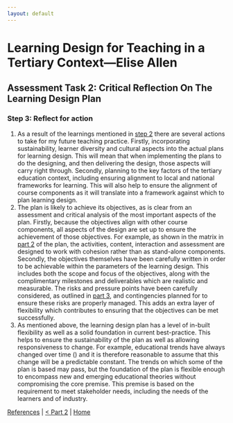 ```yaml
---
layout: default
---
```

# Learning Design for Teaching in a Tertiary Context—Elise Allen
## Assessment Task 2: Critical Reflection On The Learning Design Plan

### Step 3: Reflect for action
1. As a result of the learnings mentioned in [step 2](critical-reflection-step-2.md) there are several actions to take for my future teaching practice. Firstly, incorporating sustainability, learner diversity and cultural aspects into the actual plans for learning design. This will mean that when implementing the plans to do the designing, and then delivering the design, those aspects will carry right through. Secondly, planning to the key factors of the tertiary education context, including ensuring alignment to local and national frameworks for learning. This will also help to ensure the alignment of course components as it will translate into a framework against which to plan learning design.
2. The plan is likely to achieve its objectives, as is clear from an assessment and critical analysis of the most important aspects of the plan. Firstly, because the objectives align with other course components, all aspects of the design are set up to ensure the achievement of those objectives. For example, as shown in the matrix in [part 2](learning-design-plan-2.md) of the plan, the activities, content, interaction and assessment are designed to work with cohesion rather than as stand-alone components. Secondly, the objectives themselves have been carefully written in order to be achievable within the parameters of the learning design. This includes both the scope and focus of the objectives, along with the complimentary milestones and deliverables which are realistic and measurable. The risks and pressure points have been carefully considered, as outlined in [part 3](learning-design-plan-3.md), and contingencies planned for to ensure these risks are properly managed. This adds an extra layer of flexibility which contributes to ensuring that the objectives can be met successfully.
3. As mentioned above, the learning design plan has a level of in-built flexibility as well as a solid foundation in current best-practice. This helps to ensure the sustainability of the plan as well as allowing responsiveness to change. For example, educational trends have always changed over time () and it is therefore reasonable to assume that this change will be a predictable constant. The trends on which some of the plan is based may pass, but the foundation of the plan is flexible enough to encompass new and emerging educational theories without compromising the core premise. This premise is based on the requirement to meet stakeholder needs, including the needs of the learners and of industry.

[References](ref.md) | [< Part 2](critical-reflection-step-2.html) | [Home](index.html)
